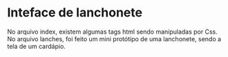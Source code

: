 # Inteface de lanchonete
No arquivo index, existem algumas tags html sendo manipuladas por Css. No arquivo lanches,
foi feito um mini protótipo de uma lanchonete, sendo a tela de um cardápio.